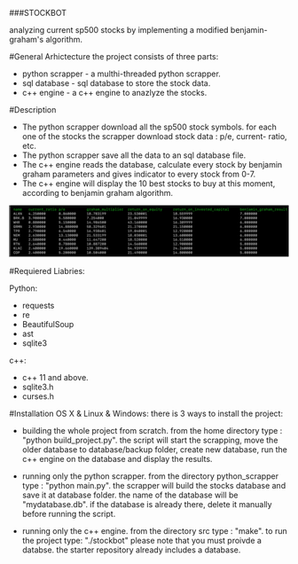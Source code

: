 ###STOCKBOT

 analyzing current sp500 stocks by implementing a modified benjamin-graham's algorithm. 

#General Arhictecture 
the project consists of three parts:
 - python scrapper - a multhi-threaded python scrapper.
 - sql database - sql database to store the stock data.
 - c++ engine - a c++ engine to anazlyze the stocks.

#Description 
- The python scrapper download all the sp500 stock symbols. for each one of the stocks the scrapper download stock data : p/e, current-     ratio, etc.
- The python scrapper save all the data to an sql database file.
- The c++ engine reads the database, calculate every stock by benjamin graham parameters and gives indicator to every stock from 0-7.
- The c++ engine will display the 10 best stocks to buy at this moment, according to benjamin graham algorithm. 


![GitHub Logo](/images/gui.png)


#Requiered Liabries:

Python:
   - requests
   - re
   - BeautifulSoup 
   - ast
   - sqlite3 

c++:
   - c++ 11 and above.
   - sqlite3.h
   - curses.h
   
#Installation
OS X & Linux & Windows: there is 3 ways to install the project:
  
  - building the whole project from scratch.
     from the home directory type : "python build_project.py". the script will start the scrapping, move the older database to                  database/backup folder, create new database, run the c++ engine on the database and display the results.
  
   - running only the python scrapper.
     from the directory python_scrapper type : "python main.py". the scrapper will build the stocks database and save it at database            folder. the name of the database will be "mydatabase.db". if the database is already there, delete it manually before running the          script.
   
   - running only the c++ engine.
     from the directory src type : "make". to run the project type: "./stockbot"
     please note that you must proivde a databse. the starter repository already includes a database.
 

